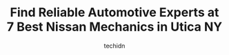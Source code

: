 ---
layout: ampstory
image: https://images.unsplash.com/photo-1630686120465-89debf3b32a8?ixlib=rb-4.0.3&ixid=MnwxMjA3fDB8MHxwaG90by1wYWdlfHx8fGVufDB8fHx8&auto=format&fit=crop&w=640&h=853&q=80
author: techidn
featured: false
description: Entrust your vehicle to the 7 best Nissan Mechanic in Utica NY, USA and experience the difference they can make. With their extensive knowledge, state-of-the-art facilities, and commitment t
title: Find Reliable Automotive Experts at 7 Best Nissan Mechanics in Utica NY
cover:
   title: Find Reliable Automotive Experts at 7 Best Nissan Mechanics in Utica NY
   subtitle: Rickpate
   background: https://images.unsplash.com/photo-1630686120465-89debf3b32a8?ixlib=rb-4.0.3&ixid=MnwxMjA3fDB8MHxwaG90by1wYWdlfHx8fGVufDB8fHx8&auto=format&fit=crop&w=640&h=853&q=80

pages: 
 - layout: thirds
   top: <h1>#1 Mikes Auto Repair</h1>
   bottom: "<p>Mike is in general one of the best people I have ever met. He is very honest and fair. The work that he and his team does is the best. Everyone that works there are amazi</p>"
   background: https://www.knot35.com/toplist/wp-content/uploads/2023/06/best-nissan-mechanic-1-in-utica-ny-1685841143.jpeg
   backgroundblur: true
 - layout: thirds
   top: <h1>#2 Asims Auto Repair</h1>
   bottom: "<p>714 Albany St, Utica, NY 13501, United States</p>"
   background: https://www.knot35.com/toplist/wp-content/uploads/2023/06/best-nissan-mechanic-2-in-utica-ny-1685841144.jpeg
   cta:
      link: https://www.knot35.com/toplist/find-reliable-automotive-experts-at-7-best-nissan-mechanics-in-utica-ny/
      text: Find Reliable Automotive Experts at 7 Best Nissan Mechanics in Utica NY
 - layout: thirds
   top: <h1>#3 Maugeris Auto Repair</h1>
   bottom: "<p>501 Albany St, Utica, NY 13501, United States</p>"
   background: https://www.knot35.com/toplist/wp-content/uploads/2023/06/best-nissan-mechanic-3-in-utica-ny-1685841145.jpeg
   cta:
      link: https://www.knot35.com/toplist/find-reliable-automotive-experts-at-7-best-nissan-mechanics-in-utica-ny/
      text: Find Reliable Automotive Experts at 7 Best Nissan Mechanics in Utica NY
 - layout: thirds
   top: <h1>#4 West End Auto</h1>
   bottom: "<p>2006 Oriskany St W, Utica, NY 13502, United States</p>"
   background: https://images.unsplash.com/photo-1534312527009-56c7016453e6?ixlib=rb-4.0.3&ixid=MnwxMjA3fDB8MHxwaG90by1wYWdlfHx8fGVufDB8fHx8&auto=format&fit=crop&w=640&h=853&q=80
   cta:
      link: https://www.knot35.com/toplist/find-reliable-automotive-experts-at-7-best-nissan-mechanics-in-utica-ny/
      text: Find Reliable Automotive Experts at 7 Best Nissan Mechanics in Utica NY
 - layout: thirds
   top: <h1>#5 In-Tune Automotive</h1>
   bottom: "<p>901 Court St, Utica, NY 13502, United States</p>"
   background: https://plus.unsplash.com/premium_photo-1664640458616-3c74f8cb4589?ixlib=rb-4.0.3&ixid=MnwxMjA3fDB8MHxwaG90by1wYWdlfHx8fGVufDB8fHx8&auto=format&fit=crop&w=640&h=853&q=80
   cta:
      link: https://www.knot35.com/toplist/find-reliable-automotive-experts-at-7-best-nissan-mechanics-in-utica-ny/
      text: Find Reliable Automotive Experts at 7 Best Nissan Mechanics in Utica NY
 - layout: thirds
   top: <h1>#6 Js Auto Inc</h1>
   bottom: "<p>1218 Erie St, Utica, NY 13502, United States</p>"
   background: https://images.unsplash.com/photo-1561679660-d00ee1e0dc8e?ixlib=rb-4.0.3&ixid=MnwxMjA3fDB8MHxwaG90by1wYWdlfHx8fGVufDB8fHx8&auto=format&fit=crop&w=640&h=853&q=80
   cta:
      link: https://www.knot35.com/toplist/find-reliable-automotive-experts-at-7-best-nissan-mechanics-in-utica-ny/
      text: Find Reliable Automotive Experts at 7 Best Nissan Mechanics in Utica NY
 - layout: thirds
   top: <h1>#7 2 M Auto Repair</h1>
   bottom: "<p>1108 St Vincent St, Utica, NY 13501, United States</p>"
   background: https://images.unsplash.com/photo-1489648022186-8f49310909a0?ixlib=rb-4.0.3&ixid=MnwxMjA3fDB8MHxwaG90by1wYWdlfHx8fGVufDB8fHx8&auto=format&fit=crop&w=640&h=853&q=80
   cta:
      link: https://www.knot35.com/toplist/find-reliable-automotive-experts-at-7-best-nissan-mechanics-in-utica-ny/
      text: Find Reliable Automotive Experts at 7 Best Nissan Mechanics in Utica NY
 - layout: thirds
   middle: Continue reading...
   background: https://images.unsplash.com/photo-1524169358666-79f22534bc6e?ixlib=rb-4.0.3&ixid=MnwxMjA3fDB8MHxwaG90by1wYWdlfHx8fGVufDB8fHx8&auto=format&fit=crop&w=640&h=853&q=80
   cta:
      link: https://www.knot35.com/toplist/find-reliable-automotive-experts-at-7-best-nissan-mechanics-in-utica-ny/
      text: Find Reliable Automotive Experts at 7 Best Nissan Mechanics in Utica NY
      
---